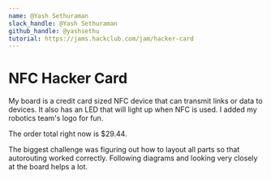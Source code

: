 ```yaml
---
name: @Yash Sethuraman
slack_handle: @Yash Sethuraman
github_handle: @yashsethu
tutorial: https://jams.hackclub.com/jam/hacker-card
---
```


# NFC Hacker Card

<!-- Describe your board in 2-3 sentences. What are you making? What will it do? -->
My board is a credit card sized NFC device that can transmit links or data to devices. It also has an LED that will light up when NFC is used. I added my robotics team's logo for fun.

<!-- How much is it going to cost? -->
The order total right now is $29.44.

<!-- Tell us a little bit about your design process. What were some challenges? What helped? ***Totally optional*** -->
The biggest challenge was figuring out how to layout all parts so that autorouting worked correctly. Following diagrams and looking very closely at the board helps a lot.
